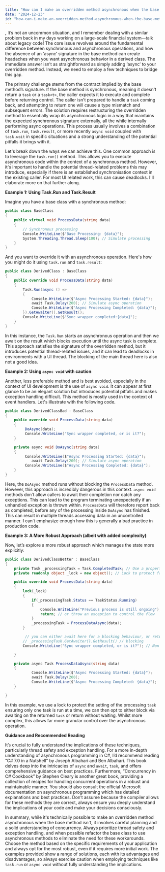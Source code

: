 ```yaml
---
title: "How can I make an overridden method asynchronous when the base method isn't?"
date: "2024-12-23"
id: "how-can-i-make-an-overridden-method-asynchronous-when-the-base-method-isnt"
---
```


,  It’s not an uncommon situation, and I remember dealing with a similar problem back in my days working on a large-scale financial system—talk about legacy code! The core issue revolves around the fundamental difference between synchronous and asynchronous operations, and how the absence of an ‘async’ signature in the base method can create headaches when you want asynchronous behavior in a derived class. The immediate answer isn’t as straightforward as simply adding ‘async’ to your overridden method. Instead, we need to employ a few techniques to bridge this gap.

The primary challenge stems from the contract implied by the base method’s signature. If the base method is synchronous, meaning it doesn't return a `task` or a `task<t>`, the caller expects it to execute and complete before returning control. The caller isn't prepared to handle a `task` coming back, and attempting to return one will cause a type mismatch and subsequent errors. The solution requires restructuring the overridden method to essentially wrap its asynchronous logic in a way that maintains the expected synchronous signature externally, all the while internally performing async operations. This process usually involves a combination of `task.run`, `task.result`, or more recently `async void` coupled with `task.wait` in specific situations and a strong understanding of the potential pitfalls it brings with it.

Let's break down the ways we can achieve this. One common approach is to leverage the `task.run()` method. This allows you to execute asynchronous code within the context of a synchronous method. However, it's important to handle the potential thread-related problems this may introduce, especially if there is an established synchronisation context in the existing caller. For most UI related work, this can cause deadlocks. I'll elaborate more on that further along.

**Example 1: Using Task.Run and Task.Result**

Imagine you have a base class with a synchronous method:

```csharp
public class BaseClass
{
    public virtual void ProcessData(string data)
    {
        // Synchronous processing
        Console.WriteLine($"Base Processing: {data}");
        System.Threading.Thread.Sleep(100); // Simulate processing
    }
}
```

And you want to override it with an asynchronous operation. Here's how you might do it using `task.run` and `task.result`:

```csharp
public class DerivedClass : BaseClass
{
    public override void ProcessData(string data)
    {
        Task.Run(async () =>
        {
            Console.WriteLine($"Async Processing Started: {data}");
            await Task.Delay(200); // Simulate async operation
            Console.WriteLine($"Async Processing Completed: {data}");
        }).GetAwaiter().GetResult();
        Console.WriteLine($"Sync wrapper completed:{data}");
    }
}
```
In this instance, the `Task.Run` starts an asynchronous operation and then we await on the result which blocks execution until the async task is complete. This approach satisfies the signature of the overridden method, but it introduces potential thread-related issues, and it can lead to deadlocks in environments with a UI thread. The blocking of the main thread here is also not a good idea.

**Example 2: Using `async void` with caution**

Another, less preferable method and is best avoided, especially in the context of UI development is the use of `async void`. It can appear at first glance to be an elegant solution but introduces potential pitfalls and makes exception handling difficult. This method is mostly used in the context of event handlers. Let's illustrate with the following code.

```csharp
public class DerivedClassBad : BaseClass
{
    public override void ProcessData(string data)
    {
         DoAsync(data);
         Console.WriteLine("Sync wrapper completed, or is it?");
    }

    private async void DoAsync(string data)
    {
         Console.WriteLine($"Async Processing Started: {data}");
            await Task.Delay(200); // Simulate async operation
         Console.WriteLine($"Async Processing Completed: {data}");
    }
}

```

Here, the `DoAsync` method runs without blocking the `ProcessData` method. However, this approach is incredibly dangerous in this context. `async void` methods don’t allow callers to await their completion nor catch any exceptions. This can lead to the program terminating unexpectedly if an unhandled exception is thrown within. `ProcessData` will therefore report back as completed, before any of the processing inside `DoAsync` has finished. This can result in multiple threads accessing data in an uncontrolled manner. I can't emphasize enough how this is generally a bad practice in production code.

**Example 3: A More Robust Approach (albeit with added complexity)**

Now, let’s explore a more robust approach which manages the state more explicitly:

```csharp
public class DerivedClassBetter : BaseClass
{
    private Task _processingTask = Task.CompletedTask; // Use a property for easier tracking
    private readonly object _lock = new object(); // Lock to protect from multiple calls to ProcessData

    public override void ProcessData(string data)
    {
        lock(_lock)
        {
            if(_processingTask.Status == TaskStatus.Running)
            {
                Console.WriteLine("Previous process is still ongoing");
                return; // or throw an exception to control the flow
            }
            _processingTask = ProcessDataAsync(data);
        }

         // you can either await here for a blocking behaviour, or return immediately for non blocking behaviour
        // _processingTask.GetAwaiter().GetResult() // blocking
        Console.WriteLine("Sync wrapper completed, or is it?"); // Non Blocking behaviour

    }

    private async Task ProcessDataAsync(string data)
    {
            Console.WriteLine($"Async Processing Started: {data}");
            await Task.Delay(200);
            Console.WriteLine($"Async Processing Completed: {data}");
    }

}
```

In this example, we use a lock to protect the setting of the processing `task` ensuring only one task is run at a time, we can then opt to either block via awaiting on the returned `task` or return without waiting. Whilst more complex, this allows far more granular control over the asynchronous operation.

**Guidance and Recommended Reading**

It’s crucial to fully understand the implications of these techniques, particularly thread safety and exception handling. For a more in-depth understanding of asynchronous programming in C#, I’d recommend reading “C# 7.0 in a Nutshell” by Joseph Albahari and Ben Albahari. This book delves deep into the intricacies of `async` and `await`, `task`, and offers comprehensive guidance on best practices. Furthermore, “Concurrency in C# Cookbook” by Stephen Cleary is another great book, providing a collection of recipes for handling concurrent operations in a robust and maintainable manner. You should also consult the official Microsoft documentation on asynchronous programming which has detailed explanations and best practices. Don’t assume because the compiler allows for these methods they are correct, always ensure you deeply understand the implications of your code and make your decisions consciously.

In summary, while it's technically possible to make an overridden method asynchronous when the base method isn't, it involves careful planning and a solid understanding of concurrency. Always prioritize thread safety and exception handling, and when possible refactor the base class to use asynchronous methods to eliminate the need for these workarounds. Choose the method based on the specific requirements of your application and always opt for the most robust, even if it requires more initial work. The examples provided show a range of solutions, each with its advantages and disadvantages, so always exercise caution when employing techniques like `task.run` or `async void` without fully understanding the implications.
